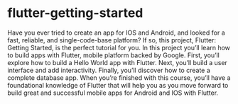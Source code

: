 # flutter-getting-started
Have you ever tried to create an app for IOS and Android, and looked for a fast, reliable, and single-code-base platform? If so, this project, Flutter: Getting Started, is the perfect tutorial for you. In this project  you’ll learn how to build apps with Flutter, mobile platform backed by Google. First, you’ll explore how to build a Hello World app with Flutter. Next, you’ll build a user interface and add interactivity. Finally, you’ll discover how to create a complete database app. When you’re finished with this course, you’ll have a foundational knowledge of Flutter that will help you as you move forward to build great and successful mobile apps for Android and IOS with Flutter.
